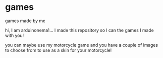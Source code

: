 # games
games made by me

hi, I am arduinonema1... I made this repository so I can the games I made with you!

you can maybe use my motorcycle game and you have a couple of images to choose from to use as a skin for your motorcycle!
